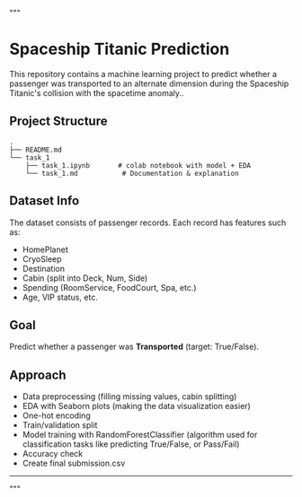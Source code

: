 """
# Spaceship Titanic Prediction

This repository contains a machine learning project to predict whether a passenger was transported to an alternate dimension during the Spaceship Titanic's collision with the spacetime anomaly..

## Project Structure
```
.
├── README.md
└── task_1
    ├── task_1.ipynb       # colab notebook with model + EDA
    └── task_1.md           # Documentation & explanation
```

## Dataset Info
The dataset consists of passenger records. Each record has features such as:
- HomePlanet
- CryoSleep
- Destination
- Cabin (split into Deck, Num, Side)
- Spending (RoomService, FoodCourt, Spa, etc.)
- Age, VIP status, etc.

## Goal
Predict whether a passenger was **Transported** (target: True/False).

## Approach
- Data preprocessing (filling missing values, cabin splitting)
- EDA with Seaborn plots (making the data visualization easier)
- One-hot encoding
- Train/validation split
- Model training with RandomForestClassifier (algorithm used for classification tasks like predicting True/False, or Pass/Fail)
- Accuracy check
- Create final submission.csv

---
"""
